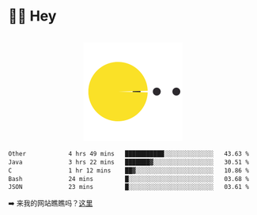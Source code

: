 
# 👋🏻 Hey
<div align="center">
	<br>
	<img src="https://raw.githubusercontent.com/Aniket965/Aniket965/master/pacman.svg?sanitize=true" width="200" height="200">
	<br>
</div>

<!--START_SECTION:waka-->

```txt
Other            4 hrs 49 mins   ███████████░░░░░░░░░░░░░░   43.63 %
Java             3 hrs 22 mins   ███████▓░░░░░░░░░░░░░░░░░   30.51 %
C                1 hr 12 mins    ██▓░░░░░░░░░░░░░░░░░░░░░░   10.86 %
Bash             24 mins         █░░░░░░░░░░░░░░░░░░░░░░░░   03.68 %
JSON             23 mins         █░░░░░░░░░░░░░░░░░░░░░░░░   03.61 %
```

<!--END_SECTION:waka-->

 ➡️  来我的网站瞧瞧吗？[这里](https://www.shaolongfei.com)
